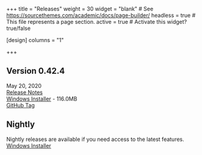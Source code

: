 +++
title = "Releases"
weight = 30
widget = "blank"  # See https://sourcethemes.com/academic/docs/page-builder/
headless = true  # This file represents a page section.
active = true  # Activate this widget? true/false

[design]
columns = "1"

+++

<a name="releases"></a>

## Version 0.42.4
May 20, 2020<br>
[Release Notes](docs/releases/ver_0_42_4/)<br>
[Windows Installer](setup/BeefSetup_0_42_4.exe) - 116.0MB<br>
[GitHub Tag](https://github.com/beefytech/Beef/tree/0.42.4)

## Nightly
Nightly releases are available if you need access to the latest features.<br>
[Windows Installer](http://nightly.beeflang.org/BeefSetup.exe)